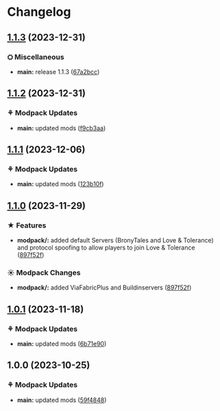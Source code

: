 # Changelog

## [1.1.3](https://github.com/Fauli1221/PonyCraftANewGenerationVanilla/compare/main-v1.1.2-2...main-v1.1.3) (2023-12-31)


### ⛭ Miscellaneous

* **main:** release 1.1.3 ([67a2bcc](https://github.com/Fauli1221/PonyCraftANewGenerationVanilla/commit/67a2bcc5b48a828158e48bfddb925cc45b165b7c))

## [1.1.2](https://github.com/Fauli1221/PonyCraftANewGenerationVanilla/compare/main-v1.1.1...main-v1.1.2) (2023-12-31)


### ⚘ Modpack Updates

* **main:** updated mods ([f9cb3aa](https://github.com/Fauli1221/PonyCraftANewGenerationVanilla/commit/f9cb3aab6a5de94063812ed65741e5ef75fac83c))

## [1.1.1](https://github.com/Fauli1221/PonyCraftANewGenerationVanilla/compare/main-v1.1.0...main-v1.1.1) (2023-12-06)


### ⚘ Modpack Updates

* **main:** updated mods ([123b10f](https://github.com/Fauli1221/PonyCraftANewGenerationVanilla/commit/123b10fe13bf03464366b645908b81c0f7d39c14))

## [1.1.0](https://github.com/Fauli1221/PonyCraftANewGenerationVanilla/compare/main-v1.0.1...main-v1.1.0) (2023-11-29)


### ★ Features

* **modpack/<mod>:** added default Servers (BronyTales and Love & Tolerance) and protocol spoofing to allow players to join Love & Tolerance ([897f52f](https://github.com/Fauli1221/PonyCraftANewGenerationVanilla/commit/897f52f7a03b3227620e5038a2eb9fa99c729636))


### ☀ Modpack Changes

* **modpack/<mod>:** added ViaFabricPlus and Buildinservers ([897f52f](https://github.com/Fauli1221/PonyCraftANewGenerationVanilla/commit/897f52f7a03b3227620e5038a2eb9fa99c729636))

## [1.0.1](https://github.com/Fauli1221/PonyCraftANewGenerationVanilla/compare/main-v1.0.0...main-v1.0.1) (2023-11-18)


### ⚘ Modpack Updates

* **main:** updated mods ([6b71e90](https://github.com/Fauli1221/PonyCraftANewGenerationVanilla/commit/6b71e90573c006fba6af9226d038aea5e6dec539))

## 1.0.0 (2023-10-25)


### ⚘ Modpack Updates

* **main:** updated mods ([59f4848](https://github.com/Fauli1221/PonyCraftANewGenerationVanilla/commit/59f4848b7d80334b2e2fc9bdd9e6e0119ea568c2))
